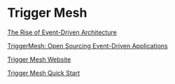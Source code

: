 # Trigger Mesh

[The Rise of Event-Driven Architecture](https://thenewstack.io/the-rise-of-event-driven-architecture/)

[TriggerMesh: Open Sourcing Event-Driven Applications](https://thenewstack.io/triggermesh-open-sourcing-event-driven-applications/)

[Trigger Mesh Website](https://www.triggermesh.com/)

[Trigger Mesh Quick Start](https://docs.triggermesh.io/1.24/get-started/quickstart/)
